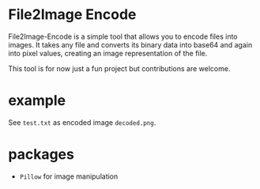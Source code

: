 # File2Image Encode

File2Image-Encode is a simple tool that allows you to encode files into images. It takes any file and converts its binary data into base64 and again into pixel values, creating an image representation of the file.

This tool is for now just a fun project but contributions are welcome.

# example

See `test.txt` as encoded image `decoded.png`.

# packages

- `Pillow` for image manipulation
